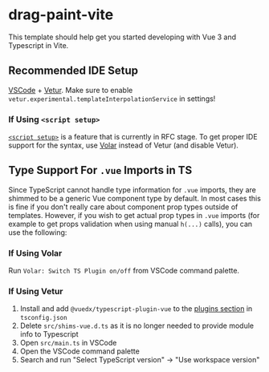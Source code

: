 # drag-paint-vite

This template should help get you started developing with Vue 3 and Typescript in Vite.

## Recommended IDE Setup

[VSCode](https://code.visualstudio.com/) + [Vetur](https://marketplace.visualstudio.com/items?itemName=octref.vetur). Make sure to enable `vetur.experimental.templateInterpolationService` in settings!

### If Using `<script setup>`

[`<script setup>`](https://github.com/vuejs/rfcs/pull/227) is a feature that is currently in RFC stage. To get proper IDE support for the syntax, use [Volar](https://marketplace.visualstudio.com/items?itemName=johnsoncodehk.volar) instead of Vetur (and disable Vetur).

## Type Support For `.vue` Imports in TS

Since TypeScript cannot handle type information for `.vue` imports, they are shimmed to be a generic Vue component type by default. In most cases this is fine if you don't really care about component prop types outside of templates. However, if you wish to get actual prop types in `.vue` imports (for example to get props validation when using manual `h(...)` calls), you can use the following:

### If Using Volar

Run `Volar: Switch TS Plugin on/off` from VSCode command palette.

### If Using Vetur

1. Install and add `@vuedx/typescript-plugin-vue` to the [plugins section](https://www.typescriptlang.org/tsconfig#plugins) in `tsconfig.json`
2. Delete `src/shims-vue.d.ts` as it is no longer needed to provide module info to Typescript
3. Open `src/main.ts` in VSCode
4. Open the VSCode command palette
5. Search and run "Select TypeScript version" -> "Use workspace version"
